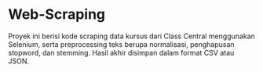 # Web-Scraping
Proyek ini berisi kode scraping data kursus dari Class Central menggunakan Selenium, serta preprocessing teks berupa normalisasi, penghapusan stopword, dan stemming. Hasil akhir disimpan dalam format CSV atau JSON.
